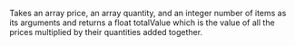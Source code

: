 Takes an array price, an array quantity, and an integer number of items as its arguments and returns a float totalValue which is the value of all the prices multiplied by their quantities added together.
